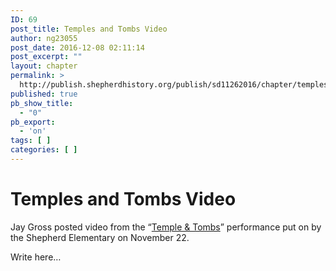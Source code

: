 ```yaml
---
ID: 69
post_title: Temples and Tombs Video
author: ng23055
post_date: 2016-12-08 02:11:14
post_excerpt: ""
layout: chapter
permalink: >
  http://publish.shepherdhistory.org/publish/sd11262016/chapter/temples-and-tombs-video/
published: true
pb_show_title:
  - "0"
pb_export:
  - 'on'
tags: [ ]
categories: [ ]
---
```

<div id="temples-and-tombs-video" class="section level1">
<h1>Temples and Tombs Video</h1>
Jay Gross posted video from the “<a href="https://www.facebook.com/jgross811/videos/10154356669348445/">Temple &amp; Tombs</a>” performance put on by the Shepherd Elementary on November 22.

Write here…

</div>